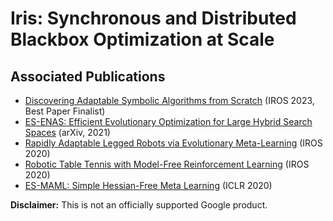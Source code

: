 # Iris: Synchronous and Distributed Blackbox Optimization at Scale

## Associated Publications
* [Discovering Adaptable Symbolic Algorithms from Scratch](https://arxiv.org/abs/2307.16890) (IROS 2023, Best Paper Finalist)
* [ES-ENAS: Efficient Evolutionary Optimization for Large Hybrid Search Spaces](https://arxiv.org/abs/2101.07415) (arXiv, 2021)
* [Rapidly Adaptable Legged Robots via Evolutionary Meta-Learning](https://arxiv.org/abs/2003.01239) (IROS 2020)
* [Robotic Table Tennis with Model-Free Reinforcement Learning](https://arxiv.org/abs/2003.14398) (IROS 2020)
* [ES-MAML: Simple Hessian-Free Meta Learning](https://arxiv.org/abs/1910.01215) (ICLR 2020)

**Disclaimer:** This is not an officially supported Google product.
